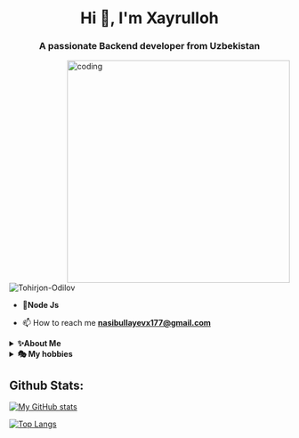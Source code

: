 <h1 align="center">Hi 👋, I'm Xayrulloh</h1>
<h3 align="center">A passionate Backend developer from Uzbekistan</h3>
<img align="right" width="400" src="https://c.tenor.com/2uyENRmiUt0AAAAC/coding.gif" alt="coding" />

<p align="left"> <img src="https://komarev.com/ghpvc/?username=Tohirjon-Odilov&label=Profile%20views&color=0e75b6&style=flat" alt="Tohirjon-Odilov" /> </p>

- 🌱**Node Js**

- 📫 How to reach me **nasibullayevx177@gmail.com**

<details>
    <summary><b>✨About Me</b></summary><br/>
    My name is <strong>Xayrulloh.</strong> Full name is <strong>Nasibullayev Xayrulloh.</strong> I'm from <strong>Andijan. 20.y.o</strong>
</details>
<details>
    <summary><b>🎭 My hobbies</b></summary><br/>
      <strong>Programming, Tennis, Reading book.</strong>
</details>




<!-- ![Anurag's GitHub stats](https://github-readme-stats.vercel.app/api?username=Tohirjon-Odilov&show_icons=true&theme=tokyonight) -->
## **Github Stats:**
[![My GitHub stats](https://github-readme-stats.vercel.app/api?username=Mrdevoloper&hide=contribs,prs&show_icons=true&theme=highcontrast)](https://github.com/Mrdevoloper/github-readme-stats)
  
[![Top Langs](https://github-readme-stats.vercel.app/api/top-langs/?username=Mrdevoloper&layout=compact&theme=highcontrast)](https://github.com/Mrdevoloper/github-readme-stats)

  
<!-- ![snake gif](https://github.com/Tohirjon-Odilov/Tohirjon-Odilov/blob/output/github-contribution-grid-snake.gif) -->
    

